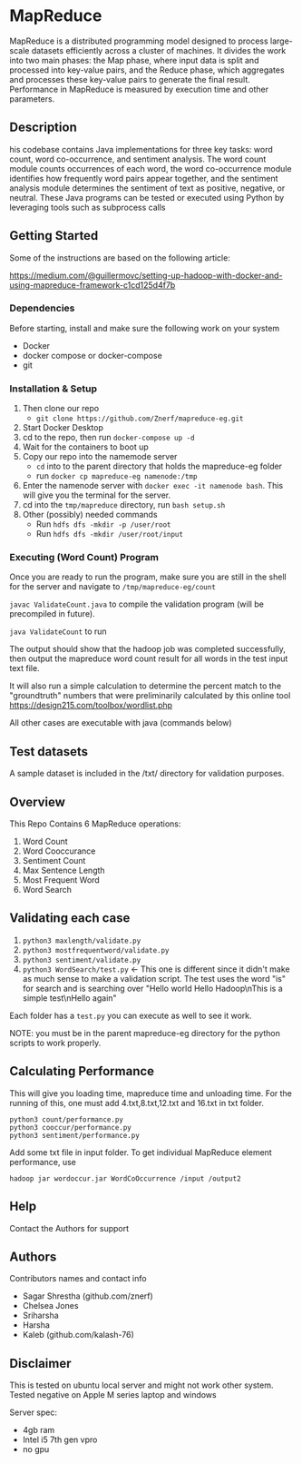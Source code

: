 # MapReduce 

MapReduce is a distributed programming model designed to process large-scale datasets efficiently across a cluster of machines. It divides the work into two main phases: the Map phase, where input data is split and processed into key-value pairs, and the Reduce phase, which aggregates and processes these key-value pairs to generate the final result. Performance in MapReduce is measured by execution time and other parameters.

## Description

his codebase contains Java implementations for three key tasks: word count, word co-occurrence, and sentiment analysis. The word count module counts occurrences of each word, the word co-occurrence module identifies how frequently word pairs appear together, and the sentiment analysis module determines the sentiment of text as positive, negative, or neutral. These Java programs can be tested or executed using Python by leveraging tools such as subprocess calls 

## Getting Started

Some of the instructions are based on the following article:

 https://medium.com/@guillermovc/setting-up-hadoop-with-docker-and-using-mapreduce-framework-c1cd125d4f7b

### Dependencies

Before starting, install and make sure the following work on your system 
* Docker
* docker compose or docker-compose
* git

### Installation & Setup

1. Then clone our repo
    - `git clone https://github.com/Znerf/mapreduce-eg.git`
4. Start Docker Desktop
5. cd to the repo, then run `docker-compose up -d`
6. Wait for the containers to boot up
7. Copy our repo into the namemode server
    - `cd` into to the parent directory that holds the mapreduce-eg folder
    - run `docker cp mapreduce-eg namenode:/tmp`
8. Enter the namenode server with `docker exec -it namenode bash`. This will give you the terminal for the server.
9. cd into the `tmp/mapreduce` directory, run `bash setup.sh`
9. Other (possibly) needed commands
    - Run `hdfs dfs -mkdir -p /user/root`
    - Run `hdfs dfs -mkdir /user/root/input`

### Executing (Word Count) Program

Once you are ready to run the program, make sure you are still in the shell for the server and navigate to `/tmp/mapreduce-eg/count`

`javac ValidateCount.java` to compile the validation program (will be precompiled in future).

`java ValidateCount` to run

The output should show that the hadoop job was completed successfully, then output the mapreduce word count result for all words in the test input text file. 

It will also run a simple calculation to determine the percent match to the "groundtruth" numbers that were preliminarily calculated by this online tool https://design215.com/toolbox/wordlist.php

All other cases are executable with java (commands below)

## Test datasets

A sample dataset is included in the /txt/ directory for validation purposes. 

## Overview
This Repo Contains 6 MapReduce operations:
1. Word Count
2. Word Cooccurance
3. Sentiment Count
4. Max Sentence Length
5. Most Frequent Word
6. Word Search

## Validating each case
1. `python3 maxlength/validate.py`
2. `python3 mostfrequentword/validate.py`
3. `python3 sentiment/validate.py`
4. `python3 WordSearch/test.py` <- This one is different since it didn't make as much sense to make a validation script. The test uses the word "is" for search and is searching over "Hello world Hello Hadoop\nThis is a simple test\nHello again"

Each folder has a `test.py` you can execute as well to see it work.

NOTE: you must be in the parent mapreduce-eg directory for the python scripts to work properly.

## Calculating Performance
This will give you loading time, mapreduce time and unloading time. For the running of this, one must add 4.txt,8.txt,12.txt and 16.txt in txt folder.

```
python3 count/performance.py
python3 cooccur/performance.py
python3 sentiment/performance.py

```
Add some txt file in input folder. To get individual MapReduce element performance, use 
```
hadoop jar wordoccur.jar WordCoOccurrence /input /output2
```

## Help

Contact the Authors for support

## Authors

Contributors names and contact info
* Sagar Shrestha (github.com/znerf)
* Chelsea Jones
* Sriharsha
* Harsha
* Kaleb (github.com/kalash-76)

## Disclaimer
This is tested on ubuntu local server and might not work other system. Tested negative on Apple M series laptop and windows 

Server spec:
* 4gb ram
* Intel i5 7th gen vpro
* no gpu



